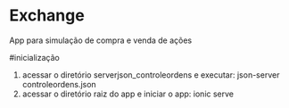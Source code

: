 # Exchange
App para simulação de compra e venda de ações

#inicialização
1) acessar o diretório serverjson_controleordens e executar: json-server controleordens.json
2) acessar o diretório raiz do app e iniciar o app: ionic serve 
